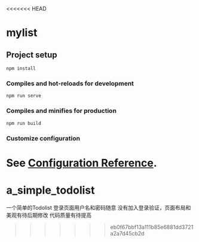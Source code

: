 <<<<<<< HEAD
# mylist

## Project setup
```
npm install
```

### Compiles and hot-reloads for development
```
npm run serve
```

### Compiles and minifies for production
```
npm run build
```

### Customize configuration
See [Configuration Reference](https://cli.vuejs.org/config/).
=======
# a_simple_todolist
一个简单的Todolist
登录页面用户名和密码随意
没有加入登录验证，页面布局和美观有待后期修改
代码质量有待提高
>>>>>>> eb0f67bbf13a111b85e6881dd3721a2a7d45cb2d
